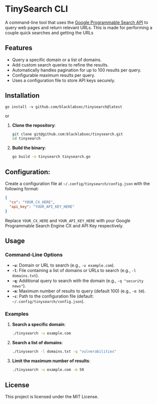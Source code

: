 # TinySearch CLI

A command-line tool that uses the [Google Programmable Search API](https://developers.google.com/custom-search/v1/overview) to query web pages and return relevant URLs. This is made for performing a couple quick searches and getting the URLs

## Features

- Query a specific domain or a list of domains.
- Add custom search queries to refine the results.
- Automatically handles pagination for up to 100 results per query.
- Configurable maximum results per query.
- Uses a configuration file to store API keys securely.

## Installation
```
go install -v github.com/blacklabsec/tinysearch@latest
```

or

1. **Clone the repository**:
   ```sh
   git clone git@github.com:blacklabsec/tinysearch.git
   cd tinysearch
   ```

2. **Build the binary**:
   ```sh
   go build -o tinysearch tinysearch.go
   ```

## Configuration:
   Create a configuration file at `~/.config/tinysearch/config.json` with the following format:
   ```json
   {
     "cx": "YOUR_CX_HERE",
     "api_key": "YOUR_API_KEY_HERE"
   }
   ```

   Replace `YOUR_CX_HERE` and `YOUR_API_KEY_HERE` with your Google Programmable Search Engine CX and API Key respectively.

## Usage

### Command-Line Options

- **`-u`**: Domain or URL to search (e.g., `-u example.com`).
- **`-l`**: File containing a list of domains or URLs to search (e.g., `-l domains.txt`).
- **`-q`**: Additional query to search with the domain (e.g., `-q "security news"`).
- **`-m`**: Maximum number of results to query (default 100) (e.g., `-m 50`).
- **`-c`**: Path to the configuration file (default: `~/.config/tinysearch/config.json`).

### Examples

1. **Search a specific domain**:
   ```sh
   ./tinysearch -u example.com
   ```

2. **Search a list of domains**:
   ```sh
   ./tinysearch -l domains.txt -q "vulnerabilities"
   ```

3. **Limit the maximum number of results**:
   ```sh
   ./tinysearch -u example.com -m 50
   ```


## License

This project is licensed under the MIT License.
